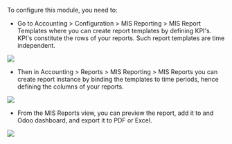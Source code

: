 To configure this module, you need to:

- Go to Accounting \> Configuration \> MIS Reporting \> MIS Report
  Templates where you can create report templates by defining KPI's.
  KPI's constitute the rows of your reports. Such report templates are
  time independent.

![](https://raw.githubusercontent.com/OCA/mis-builder/10.0/mis_builder/static/description/ex_report_template.png)

- Then in Accounting \> Reports \> MIS Reporting \> MIS Reports you can
  create report instance by binding the templates to time periods, hence
  defining the columns of your reports.

![](https://raw.githubusercontent.com/OCA/mis-builder/10.0/mis_builder/static/description/ex_report_settings.png)

- From the MIS Reports view, you can preview the report, add it to and
  Odoo dashboard, and export it to PDF or Excel.

![](https://raw.githubusercontent.com/OCA/mis-builder/10.0/mis_builder/static/description/ex_report_preview.png)
